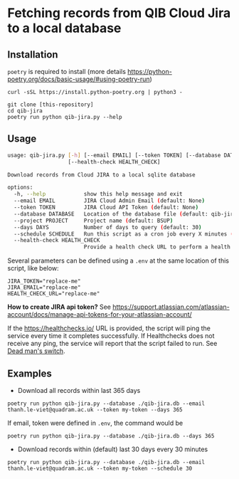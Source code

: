 # Fetching records from QIB Cloud Jira to a local database
## Installation

`poetry` is required to install (more details https://python-poetry.org/docs/basic-usage/#using-poetry-run)

```
curl -sSL https://install.python-poetry.org | python3 -
```

```
git clone [this-repository]
cd qib-jira
poetry run python qib-jira.py --help
```

## Usage

```bash
usage: qib-jira.py [-h] [--email EMAIL] [--token TOKEN] [--database DATABASE] [--project PROJECT] [--days DAYS] [--schedule SCHEDULE]
                   [--health-check HEALTH_CHECK]

Download records from Cloud JIRA to a local sqlite database

options:
  -h, --help            show this help message and exit
  --email EMAIL         JIRA Cloud Admin Email (default: None)
  --token TOKEN         JIRA Cloud API Token (default: None)
  --database DATABASE   Location of the database file (default: qib-jira.db)
  --project PROJECT     Project name (default: BSUP)
  --days DAYS           Number of days to query (default: 30)
  --schedule SCHEDULE   Run this script as a cron job every X minutes (default: None)
  --health-check HEALTH_CHECK
                        Provide a health check URL to perform a health check if you run this script as a scheduled job (default: None)
```

Several parameters can be defined using a `.env` at the same location of this script, like below:

```
JIRA_TOKEN="replace-me"
JIRA_EMAIL="replace-me"
HEALTH_CHECK_URL="replace-me"
```
**How to create JIRA api token?** See https://support.atlassian.com/atlassian-account/docs/manage-api-tokens-for-your-atlassian-account/

If the https://healthchecks.io/ URL is provided, the script will ping the service every time it completes successfully. If Healthchecks does not receive any ping, the service will report that the script failed to run. See [Dead man's switch](https://en.wikipedia.org/wiki/Dead_man%27s_switch).


## Examples

- Download all records within last 365 days

```
poetry run python qib-jira.py --database ./qib-jira.db --email thanh.le-viet@quadram.ac.uk --token my-token --days 365
```

If email, token were defined in `.env`, the command would be

```
poetry run python qib-jira.py --database ./qib-jira.db --days 365
```


- Download records within (default) last 30 days every 30 minutes

```
poetry run python qib-jira.py --database ./qib-jira.db --email thanh.le-viet@quadram.ac.uk --token my-token --schedule 30
```